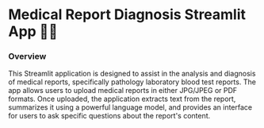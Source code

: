 # Medical Report Diagnosis Streamlit App 👨‍⚕️

### Overview
This Streamlit application is designed to assist in the analysis and diagnosis of medical reports, specifically pathology laboratory blood test reports. The app allows users to upload medical reports in either JPG/JPEG or PDF formats. Once uploaded, the application extracts text from the report, summarizes it using a powerful language model, and provides an interface for users to ask specific questions about the report's content.
